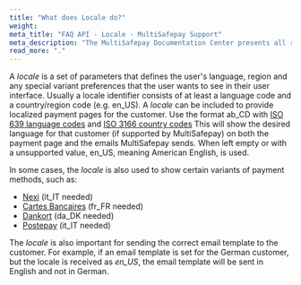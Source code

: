 ```yaml
---
title: "What does Locale do?"
weight:
meta_title: "FAQ API - Locale - MultiSafepay Support"
meta_description: "The MultiSafepay Documentation Center presents all relevant information about our Plugins and API. You can also find support pages for Payment Methods, Tools and General Questions as well as the contact details of our Support and Integration Teams."
read_more: "."
---
```

A _locale_ is a set of parameters that defines the user's language, region and any special variant preferences that the user wants to see in their user interface. Usually a locale identifier consists of at least a language code and a country/region code (e.g. en_US). A _locale_ can be included to provide localized payment pages for the customer. Use the format ab_CD with [ISO 639 language codes](https://www.iso.org/iso-639-language-codes.html) and [ISO 3166 country codes](https://www.iso.org/iso-3166-country-codes.html) This will show the desired language for that customer (if supported by MultiSafepay) on both the payment page and the emails MultiSafepay sends. When left empty or with a unsupported value, en_US, meaning American English, is used.

In some cases, the _locale_ is also used to show certain variants of payment methods, such as:

* [Nexi](/payment-methods/branded-credit-cards/nexi-what-is-it) (it_IT needed)
* [Cartes Bancaires](/payment-methods/branded-credit-cards/carte-bleue-what-is-it) (fr_FR needed) 
* [Dankort](/payment-methods/branded-credit-cards/dankort-what-is-it) (da_DK needed)
* [Postepay](/payment-methods/branded-credit-cards/postepay) (it_IT needed)


The _locale_ is also important for sending the correct email template to the customer. For example, if an email template is set for the German customer, but the locale is received as *en_US*, the email template will be sent in English and not in German. 